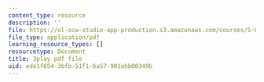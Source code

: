 ```yaml
---
content_type: resource
description: ''
file: https://ol-ocw-studio-app-production.s3.amazonaws.com/courses/5-61-physical-chemistry-fall-2017/ede1f6543bfb51f16a57901abb00349b_SSVdDcC2LrQ.pdf
file_type: application/pdf
learning_resource_types: []
resourcetype: Document
title: 3play pdf file
uid: ede1f654-3bfb-51f1-6a57-901abb00349b
---
```

